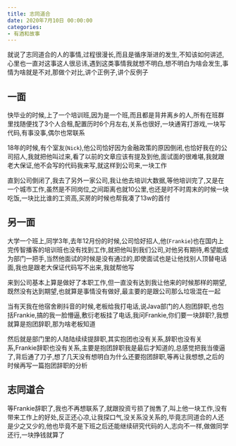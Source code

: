 ```yaml
---
title: 志同道合
date: 2020年7月10日 00:00:00
categories: 
- 有酒和故事
---
```

就说了志同道合的人的事情,过程很漫长,而且是循序渐进的发生,不知该如何讲述,心里也一直对这事这人很忌讳,遇到这类事情我就想不明白,想不明白为啥会发生,事情为啥就是不对,那做个对比,讲个正例子,讲个反例子

## 一面

快毕业的时候,上了一个培训班,因为是一个班,而且都是背井离乡的人,所有在班群里找随便找了3个人合租,配置历时6个月左右,关系也很好,一块通宵打游戏,一块写代码,有事没事,偶尔也常联系

18年的时候,有个室友(`Nick`),他公司恰好因为金融政策的原因倒闭,也恰好我在的公司招人,我就把他叫过来,看了以前的文章应该有提及到他,面试面的很难堪,我就跟老大保证,他不会写的代码我来写,就这样到公司来,一块工作

直到公司倒闭了,我去了另外一家公司,我让他去培训大数据,等他培训完了,又是在一个城市工作,虽然是不同岗位,之间距离也就10公里,也还是时不时周末的时候一块吃饭,一块比比谁的工资高,买房的时候也帮我凑了13w的首付

## 另一面

大学一个班上,同学3年,去年12月份的时候,公司恰好招人,他(`Frankie`)也在国内上完传智播客的培训班也没有找到工作,就把他叫到我们公司,对他另有期待,希望能成为部门一把手,当然他面试的时候是没有通过的,即使面试也是让他找别人顶替电话面,我也是跟老大保证代码写不出来,我就帮他写

来到公司基本上算是做好了本职工作,但一直没有达到我让他来的时候那样的期望,既然没有达到期望,也就算是事情没有做好,最主要的是跟公司那么垃圾混在一起

当有天我在他宿舍刷抖音的时候,老板给我打电话,说Java部门的人抱团辞职,也包括Frankie,搞的我一脸懵逼,敷衍老板挂了电话,我问Frankie,你们要一块辞职?,我想就算是抱团辞职,那为啥老板知道

然后就是部门里的人陆陆续续提辞职,其实抱团也没有关系,辞职也没有关系,Frankie辞职也没有关系,主要是抱团辞职我是最后才知道的,总感觉把我当傻逼了,背后通了刀子,想了几天没有想明白为什么还要抱团辞职,等再让我想想,之后的时候再写一篇抱团辞职的分析

## 志同道合

等Frankie辞职了,我也不再想联系了,就跟投资亏损了抛售了,叫上他一块工作,没有带来工作上的好处,反正还心凉,让我探口气,没关系没关系的,毕竟志同道合的人还是少之又少的,他也毕竟不是下班之后还能继续研究代码的人,志向不一样,做做同学还行,一块挣钱就算了

